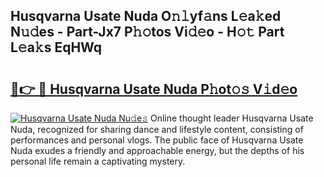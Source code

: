 ## Husqvarna Usate Nuda O𝚗𝚕yf𝚊ns L𝚎a𝚔ed N𝚞𝚍es - Part-Jx7 P𝚑𝚘tos Vi𝚍𝚎o - H𝚘𝚝 Part L𝚎a𝚔s EqHWq

# <h2><a href="http://kfc4taz.oniu.top/?m=Husqvarna+Usate+Nuda">🔗👉 🔴 Husqvarna Usate Nuda P𝚑ot𝚘𝚜 V𝚒d𝚎o</a></h2>

[![Husqvarna Usate Nuda Nu𝚍e𝚜](https://i.imgur.com/0qMVB7G.gif)](http://kfc4taz.oniu.top/?m=Husqvarna+Usate+Nuda)
Online thought leader Husqvarna Usate Nuda, recognized for sharing dance and lifestyle content, consisting of performances and personal vlogs. The public face of Husqvarna Usate Nuda exudes a friendly and approachable energy, but the depths of his personal life remain a captivating mystery.  
